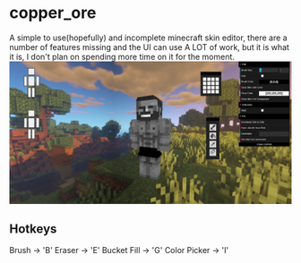 # copper_ore
A simple to use(hopefully) and incomplete minecraft skin editor, there are a number of features missing and the UI can use A LOT of work, but it is what it is, I don't plan on spending more time on it for the moment.<br>
<img src="assets/splashart.png"></img>

## Hotkeys
Brush -> 'B'
Eraser -> 'E'
Bucket Fill -> 'G'
Color Picker -> 'I'
